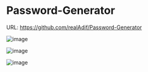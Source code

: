 # Password-Generator
URL: https://github.com/realAdif/Password-Generator

![image](https://user-images.githubusercontent.com/90451018/171558241-74963d7f-b8b8-4b34-a0c2-411c1de7d043.png)

![image](https://user-images.githubusercontent.com/90451018/171558293-f7dd681b-37bd-4813-a302-5bbd999117ba.png)

![image](https://user-images.githubusercontent.com/90451018/171558352-792f70be-a986-4f98-8156-ea7c3849ee18.png)
